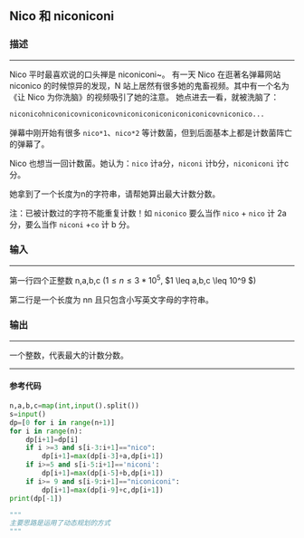 ## Nico 和 niconiconi
### 描述

* * *

Nico 平时最喜欢说的口头禅是 niconiconi~。
有一天 Nico 在逛著名弹幕网站 niconico 的时候惊异的发现，N 站上居然有很多她的鬼畜视频。其中有一个名为《让 Nico 为你洗脑》的视频吸引了她的注意。 她点进去一看，就被洗脑了：
```python
niconicohniconicovniconicovniconiconiconiconiconicovniconico...
```
弹幕中刚开始有很多 `nico*1`、`nico*2` 等计数菌，但到后面基本上都是计数菌阵亡的弹幕了。

Nico 也想当一回计数菌。她认为：`nico` 计a分，`niconi` 计b分，`niconiconi` 计c分。

她拿到了一个长度为n的字符串，请帮她算出最大计数分数。

注：已被计数过的字符不能重复计数！如 `niconico` 要么当作 `nico` + `nico` 计 2a分，要么当作 `niconi` +`co` 计 b 分。



### 输入

* * *
第一行四个正整数 n,a,b,c ($1 \leq n \leq 3*10^5$, $1 \leq a,b,c \leq 10^9 $)

第二行是一个长度为 nn 且只包含小写英文字母的字符串。

### 输出
***
一个整数，代表最大的计数分数。

***


#### 参考代码
```python
n,a,b,c=map(int,input().split())
s=input()
dp=[0 for i in range(n+1)]
for i in range(n):
    dp[i+1]=dp[i]
    if i >=3 and s[i-3:i+1]=="nico":
        dp[i+1]=max(dp[i-3]+a,dp[i+1])
    if i>=5 and s[i-5:i+1]=='niconi':
        dp[i+1]=max(dp[i-5]+b,dp[i+1])
    if i>= 9 and s[i-9:i+1]=="niconiconi":
        dp[i+1]=max(dp[i-9]+c,dp[i+1])
print(dp[-1])

"""
主要思路是运用了动态规划的方式
"""

```
